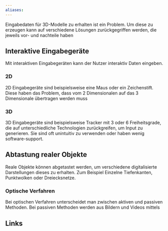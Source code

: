```yaml
---
aliases: 
---
```

Eingabedaten für 3D-Modelle zu erhalten ist ein Problem.
Um diese zu erzeugen kann auf verschiedene Lösungen zurückgegriffen werden, die jeweils vor- und nachteile haben
## Interaktive Eingabegeräte
Mit interaktiven Eingabegeräten kann der Nutzer interaktiv Daten eingeben.
### 2D
2D Eingabegeräte sind beispielsweise eine Maus oder ein Zeichenstift. Diese haben das Problem, dass vom 2 Dimensionalen auf das 3 Dimensionale übertragen werden muss
### 3D
3D Eingabegeräte sind beispielsweise Tracker mit 3 oder 6 Freiheitsgrade, die auf unterschiedliche Technologien zurückgreifen, um Input zu generieren. Sie sind oft unintuitiv zu verwenden oder haben wenig software-support.
## Abtastung realer Objekte
Reale Objekte können abgetastet werden, um verschiedene digitalisierte Darstellungen dieses zu erhalten. Zum Beispiel Einzelne Tiefenkanten, Punktwolken oder Dreiecksnetze.
### Optische Verfahren
Bei optischen Verfahren unterscheidet man zwischen aktiven und passiven Methoden. Bei passiven Methoden werden aus Bildern und Videos mittels
## Links